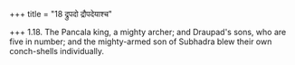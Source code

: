 +++
title = "18 द्रुपदो द्रौपदेयाश्च"

+++
1.18. The Pancala king, a mighty archer; and Draupad's sons, who are
five in number; and the mighty-armed son of Subhadra blew their own
conch-shells individually.
